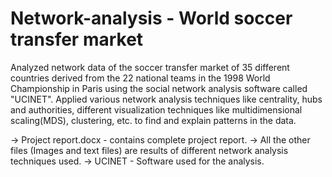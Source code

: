 # Network-analysis - World soccer transfer market

Analyzed network data of the soccer transfer market of 35 different countries derived from the 22 national teams in the 1998 World Championship in Paris using the social network analysis software called "UCINET". Applied various network analysis techniques like centrality, hubs and authorities, different visualization techniques like multidimensional scaling(MDS), clustering, etc. to find and explain patterns in the data.

-> Project report.docx - contains complete project report.
-> All the other files (Images and text files) are results of different network analysis techniques used.
-> UCINET - Software used for the analysis.
